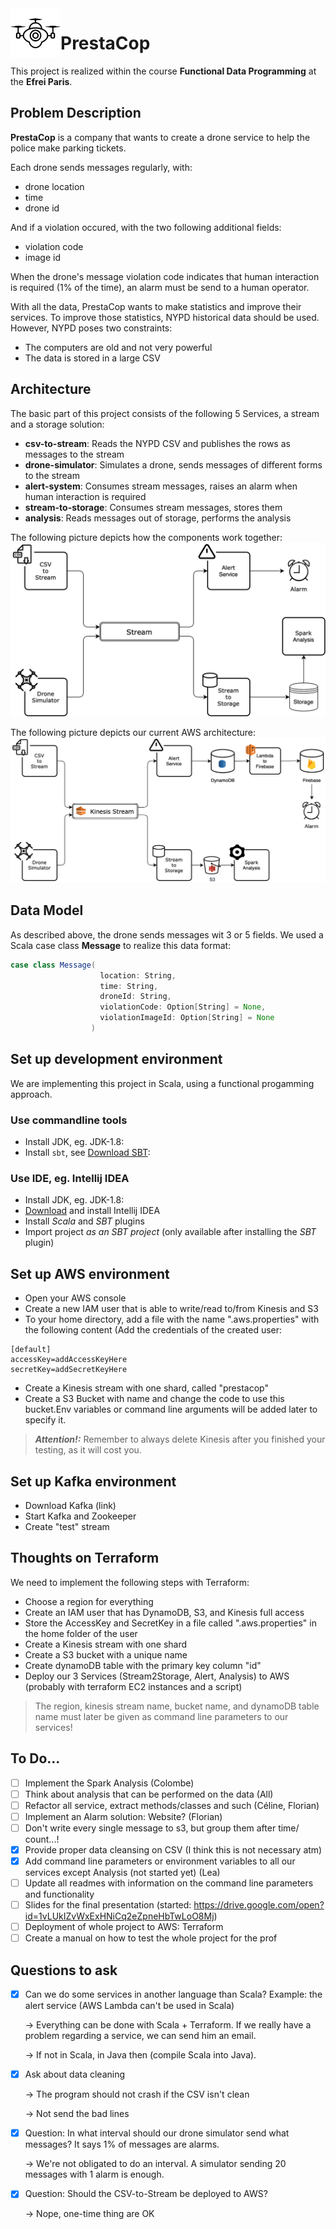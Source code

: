 <img align="left" width="80" height="80" src="/Images/lildrone.png" alt=">Drone icon">

# PrestaCop
This project is realized within the course **Functional Data Programming** at the **Efrei Paris**.

## Problem Description
**PrestaCop** is a company that wants to create a drone service to help the police make parking tickets.

Each drone sends messages regularly, with:
- drone location
- time
- drone id

And if a violation occured, with the two following additional fields:
- violation code
- image id

When the drone's message violation code indicates that human interaction is required (1% of the time), an alarm must be send to a human operator.

With all the data, PrestaCop wants to make statistics and improve their services. To improve those statistics, NYPD historical data should be used. However, NYPD poses two constraints:
- The computers are old and not very powerful
- The data is stored in a large CSV

## Architecture
The basic part of this project consists of the following 5 Services, a stream and a storage solution:
- **csv-to-stream**: Reads the NYPD CSV and publishes the rows as messages to the stream
- **drone-simulator**: Simulates a drone, sends messages of different forms to the stream
- **alert-system**: Consumes stream messages, raises an alarm when human interaction is required
- **stream-to-storage**: Consumes stream messages, stores them
- **analysis**: Reads messages out of storage, performs the analysis

The following picture depicts how the components work together:
![Architecture](/Images/Architecture_v1.png)

The following picture depicts our current AWS architecture:
![Architecture](/Images/AWS_Architecture.png)

## Data Model
As described above, the drone sends messages wit 3 or 5 fields. We used a Scala case class **Message** to realize this data format:
```scala
case class Message(
                    location: String,
                    time: String,
                    droneId: String,
                    violationCode: Option[String] = None,
                    violationImageId: Option[String] = None
                  )
```

## Set up development environment
We are implementing this project in Scala, using a functional progamming approach.

### Use commandline tools
- Install JDK, eg. JDK-1.8:
- Install `sbt`, see [Download SBT](https://www.scala-sbt.org/download.html):

### Use IDE, eg. Intellij IDEA
- Install JDK, eg. JDK-1.8:
- [Download](https://www.jetbrains.com/idea/download/) and install Intellij IDEA
- Install _Scala_ and _SBT_ plugins
- Import project _as an SBT project_ (only available after installing the _SBT_ plugin)

## Set up AWS environment
- Open your AWS console
- Create a new IAM user that is able to write/read to/from Kinesis and S3
- To your home directory, add a file with the name ".aws.properties" with the following content (Add the credentials of the created user:
```
[default]
accessKey=addAccessKeyHere
secretKey=addSecretKeyHere
```
- Create a Kinesis stream with one shard, called "prestacop"
- Create a S3 Bucket with name and change the code to use this bucket.Env variables or command line arguments will be added later to specify it.
> **_Attention!:_**  Remember to always delete Kinesis after you finished your testing, as it will cost you.

## Set up Kafka environment
- Download Kafka (link)
- Start Kafka and Zookeeper
- Create "test" stream

## Thoughts on Terraform
We need to implement the following steps with Terraform:
- Choose a region for everything
- Create an IAM user that has DynamoDB, S3, and Kinesis full access
- Store the AccessKey and SecretKey in a file called ".aws.properties" in the home folder of the user
- Create a Kinesis stream with one shard 
- Create a S3 bucket with a unique name 
- Create dynamoDB table with the primary key column "id"
- Deploy our 3 Services (Stream2Storage, Alert, Analysis) to AWS (probably with terraform EC2 instances and a script)

> The region, kinesis stream name, bucket name, and dynamoDB table name must later be given as command line parameters to our services!

## To Do...
- [ ] Implement the Spark Analysis (Colombe)
- [ ] Think about analysis that can be performed on the data (All)
- [ ] Refactor all service, extract methods/classes and such (Céline, Florian)
- [ ] Implement an Alarm solution: Website? (Florian)
- [ ] Don't write every single message to s3, but group them after time/ count...!
- [x] Provide proper data cleansing on CSV (I think this is not necessary atm)
- [x] Add command line parameters or environment variables to all our services except Analysis (not started yet) (Lea)
- [ ] Update all readmes with information on the command line parameters and functionality 
- [ ] Slides for the final presentation (started: https://drive.google.com/open?id=1vLUkIZvWxExHNiCq2eZpneHbTwLoO8Mj)
- [ ] Deployment of whole project to AWS: Terraform
- [ ] Create a manual on how to test the whole project for the prof

## Questions to ask
- [x] Can we do some services in another language than Scala? Example: the alert service (AWS Lambda can't be used in Scala)
  
  -> Everything can be done with Scala + Terraform. If we really have a problem regarding a service, we can send him an email.
  
  -> If not in Scala, in Java then (compile Scala into Java).
- [x] Ask about data cleaning 
  
  -> The program should not crash if the CSV isn't clean
  
  -> Not send the bad lines
- [x] Question: In what interval should our drone simulator send what messages? It says 1% of messages are alarms.

  -> We're not obligated to do an interval. A simulator sending 20 messages with 1 alarm is enough.

- [x] Question: Should the CSV-to-Stream be deployed to AWS?

  -> Nope, one-time thing are OK
